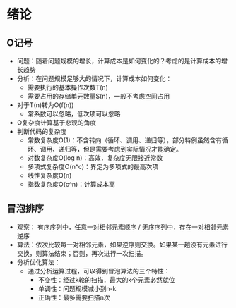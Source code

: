 # 绪论
## O记号
- 问题：随着问题规模的增长，计算成本是如何变化的？考虑的是计算成本的增长趋势
- 分析：在问题规模足够大的情况下，计算成本如何变化：
    - 需要执行的基本操作次数T(n)
    - 需要占用的存储单元数量S(n)，一般不考虑空间占用
- 对于T(n)转为O(f(n))
    - 常系数可以忽略，低次项可以忽略
- O复杂度计算基于悲观的角度
- 判断代码的复杂度
    - 常数复杂度O(1)：不含转向（循环、调用、递归等），部分特例虽然含有循环、调用、递归等，但是需要考虑到实际情况才能确定。
    - 对数复杂度O(log n)：高效，复杂度无限接近常数
    - 多项式复杂度O(n^c)：界定为多项式的最高次项
    - 线性复杂度O(n)
    - 指数复杂度O(c^n)：计算成本高

## 冒泡排序
- 观察： 有序序列中，任意一对相邻元素顺序 / 无序序列中，存在一对相邻元素逆序
- 算法：依次比较每一对相邻元素，如果逆序则交换。如果某一趟没有元素进行交换，则算法结束；否则，再次进行一次扫描。
- 分析优化算法：
    - 通过分析运算过程，可以得到冒泡算法的三个特性：
        - 不变性：经过k轮的扫描，最大的k个元素必然就位
        - 单调性：问题规模减小到n-k
        - 正确性：最多需要扫描n次
